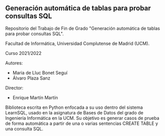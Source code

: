 ## Generación automática de tablas para probar consultas SQL
Repositorio del Trabajo de Fin de Grado "Generación automática de tablas para probar consultas SQL".

Facultad de Informática, Universidad Complutense de Madrid (UCM).

Curso 2021/2022

Autores:
  - Maria de Lluc Bonet Seguí
  - Álvaro Plaza Sanz

Director:
  - Enrique Martín Martín

Biblioteca escrita en Python enfocada a su uso dentro del sistema LearnSQL, usado en la 
asignatura de Bases de Datos del grado de Ingeniería Informática en la UCM. Su objetivo es 
generar casos de prueba de forma automática a partir de una o varias sentencias
CREATE TABLE y una consulta SQL.

